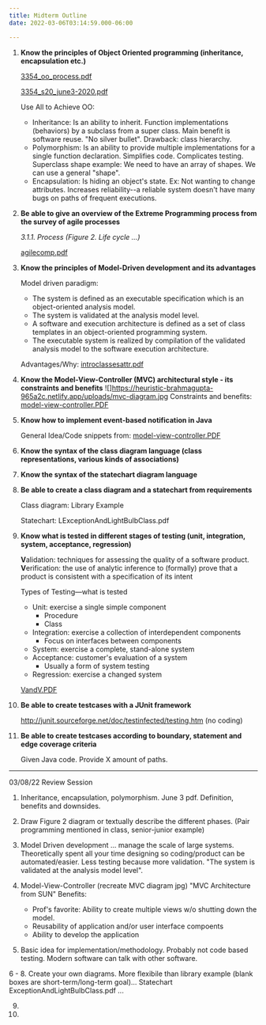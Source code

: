 ```yaml
---
title: Midterm Outline
date: 2022-03-06T03:14:59.000-06:00

---
```

 1. **Know the principles of Object Oriented programming (inheritance, encapsulation etc.)**

    [3354_oo_process.pdf](https://heuristic-brahmagupta-965a2c.netlify.app/uploads/3354_oo_process.pdf)

    [3354_s20_june3-2020.pdf](https://heuristic-brahmagupta-965a2c.netlify.app/uploads/3354_s20_june3-2020.pdf)
	
	Use All to Achieve OO:
	- Inheritance: Is an ability to inherit. Function implementations (behaviors) by a subclass from a super class. Main benefit is software reuse.
	"No silver bullet".
	Drawback: class hierarchy.
	- Polymorphism: Is an ability to provide multiple implementations for a single function declaration. Simplifies code. Complicates testing. Superclass shape example: We need to have an array of shapes. We can use a general "shape".
	- Encapsulation: Is hiding an object's state. Ex: Not wanting to change attributes. Increases reliability--a reliable system doesn't have many bugs on paths of frequent executions.
 2. **Be able to give an overview of the Extreme Programming process from the survey of agile processes**

    _3.1.1. Process (Figure 2. Life cycle ...)_

    [agilecomp.pdf](https://heuristic-brahmagupta-965a2c.netlify.app/uploads/agilecomp.pdf)
 3. **Know the principles of Model-Driven development and its advantages**
 
	Model driven paradigm:
	- The system is defined as an executable specification which is an object-oriented analysis model.
	- The system is validated at the analysis model level.
	- A software and execution architecture is defined as a set of class templates in an object-oriented programming system.
	- The executable system is realized by compilation of the validated analysis model to the software execution architecture.
	
	Advantages/Why:
	[introclassesattr.pdf](https://heuristic-brahmagupta-965a2c.netlify.app/uploads/introclassesattr.pdf)
 4. **Know the Model-View-Controller (MVC) architectural style - its constraints and benefits**
	![]https://heuristic-brahmagupta-965a2c.netlify.app/uploads/mvc-diagram.jpg
	Constraints and benefits:
	[model-view-controller.PDF](https://heuristic-brahmagupta-965a2c.netlify.app/uploads/model-view-controller.PDF)
 5. **Know how to implement event-based notification in Java**
 
	General Idea/Code snippets from:
	[model-view-controller.PDF](https://heuristic-brahmagupta-965a2c.netlify.app/uploads/model-view-controller.PDF)
 6. **Know the syntax of the class diagram language (class representations, various kinds of associations)**
 
 7. **Know the syntax of the statechart diagram language**
 
 8. **Be able to create a class diagram and a statechart from requirements**
	
	Class diagram: Library Example
	
	Statechart: LExceptionAndLightBulbClass.pdf
 9. **Know what is tested in different stages of testing (unit, integration, system, acceptance, regression)**
 
	**V**alidation: techniques for assessing the quality of a software product.
	**V**erification: the use of analytic inference to (formally) prove that a product is consistent with a specification of its intent
	
	Types of Testing—what is tested
	- Unit: exercise a single simple component
		- Procedure
		- Class
	- Integration: exercise a collection of interdependent components
		- Focus on interfaces between components
	- System: exercise a complete, stand-alone system
	- Acceptance: customer's evaluation of a system
		- Usually a form of system testing
	- Regression: exercise a changed system
	
	[VandV.PDF](https://heuristic-brahmagupta-965a2c.netlify.app/uploads/VandV.PDF)
10. **Be able to create testcases with a JUnit framework**

	http://junit.sourceforge.net/doc/testinfected/testing.htm
	(no coding)
11. **Be able to create testcases according to boundary, statement and edge coverage criteria**

	Given Java code. Provide X amount of paths.
	
---

03/08/22 Review Session

1. Inheritance, encapsulation, polymorphism. June 3 pdf. Definition, benefits and downsides.

2. Draw Figure 2 diagram or textually describe the different phases. (Pair programming mentioned in class, senior-junior example)

3. Model Driven development ... manage the scale of large systems. Theoretically spent all your time designing so coding/product can be automated/easier. Less testing because more validation. "The system is validated at the analysis model level".

4. Model-View-Controller (recreate MVC diagram jpg) "MVC Architecture from SUN" Benefits: 
	- Prof's favorite: Ability to create multiple views w/o shutting down the model.
	- Reusability of application and/or user interface compoents
	- Ability to develop the application

5. Basic idea for implementation/methodology. Probably not code based testing. Modern software can talk with other software.

6 - 8. Create your own diagrams. More flexibile than library example (blank boxes are short-term/long-term goal)...
Statechart ExceptionAndLightBulbClass.pdf ...

9.

10.

